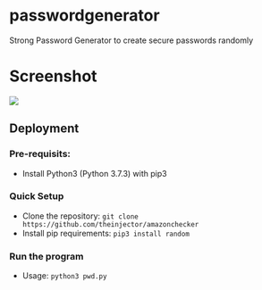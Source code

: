 # passwordgenerator
Strong Password Generator to create secure passwords randomly
# Screenshot

![](https://i.ibb.co/0q56mhT/Capture-d-e-cran-2021-01-31-a-00-31-33.png)


## Deployment
### Pre-requisits:
- Install Python3 (Python 3.7.3) with pip3
### Quick Setup
- Clone the repository: `git clone https://github.com/theinjector/amazonchecker`
- Install pip requirements: `pip3 install random`
### Run the program
- Usage: `python3 pwd.py`
